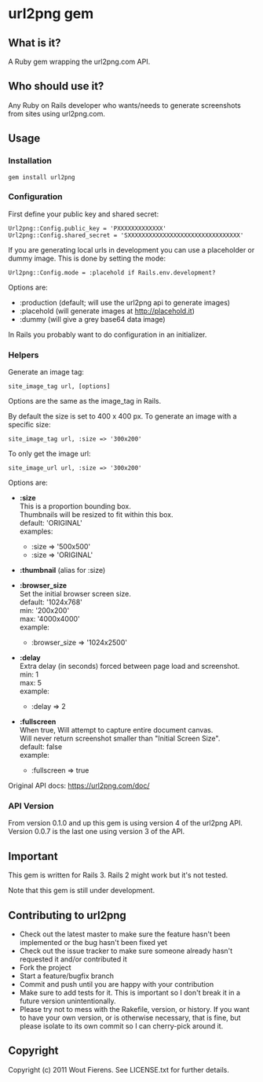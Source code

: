 # url2png gem

## What is it?
A Ruby gem wrapping the url2png.com API.

## Who should use it?
Any Ruby on Rails developer who wants/needs to generate screenshots from sites using url2png.com.

## Usage

### Installation

    gem install url2png


### Configuration

First define your public key and shared secret:

    Url2png::Config.public_key = 'PXXXXXXXXXXXXX'
    Url2png::Config.shared_secret = 'SXXXXXXXXXXXXXXXXXXXXXXXXXXXXXXXX'

If you are generating local urls in development you can use a placeholder or dummy image.
This is done by setting the mode:

    Url2png::Config.mode = :placehold if Rails.env.development?

Options are:

* :production (default; will use the url2png api to generate images)
* :placehold (will generate images at http://placehold.it)
* :dummy (will give a grey base64 data image)

In Rails you probably want to do configuration in an initializer.


### Helpers

Generate an image tag:

    site_image_tag url, [options]

Options are the same as the image_tag in Rails.

By default the size is set to 400 x 400 px.
To generate an image with a specific size:

    site_image_tag url, :size => '300x200'

To only get the image url:

    site_image_url url, :size => '300x200'

Options are:

* **:size**<br>
  This is a proportion bounding box.<br>
  Thumbnails will be resized to fit within this box.<br>
  default: 'ORIGINAL'<br>
  examples:
    + :size => '500x500'
    + :size => 'ORIGINAL'

* **:thumbnail** (alias for :size)

* **:browser_size**<br>
  Set the initial browser screen size.<br>
  default: '1024x768'<br>
  min: '200x200'<br>
  max: '4000x4000'<br>
  example:
    + :browser_size => '1024x2500'

* **:delay**<br>
  Extra delay (in seconds) forced between page load and screenshot.<br>
  min: 1<br>
  max: 5<br>
  example:
    + :delay => 2

* **:fullscreen**<br>
  When true, Will attempt to capture entire document canvas.<br>
  Will never return screenshot smaller than "Initial Screen Size".<br>
  default: false<br>
  example:
    + :fullscreen => true


Original API docs: https://url2png.com/doc/


### API Version
From version 0.1.0 and up this gem is using version 4 of the url2png API.<br>
Version 0.0.7 is the last one using version 3 of the API.


## Important

This gem is written for Rails 3.
Rails 2 might work but it's not tested.

Note that this gem is still under development.


## Contributing to url2png
 
* Check out the latest master to make sure the feature hasn't been implemented or the bug hasn't been fixed yet
* Check out the issue tracker to make sure someone already hasn't requested it and/or contributed it
* Fork the project
* Start a feature/bugfix branch
* Commit and push until you are happy with your contribution
* Make sure to add tests for it. This is important so I don't break it in a future version unintentionally.
* Please try not to mess with the Rakefile, version, or history. If you want to have your own version, or is otherwise necessary, that is fine, but please isolate to its own commit so I can cherry-pick around it.

## Copyright

Copyright (c) 2011 Wout Fierens. See LICENSE.txt for
further details.












